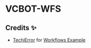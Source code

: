 # VCBOT-WFS

## Credits ✨
 - [TechiError](https://github.com/TechiError) for [Workflows Example](https://github.com/TechiError/ultroid-wf-example)
